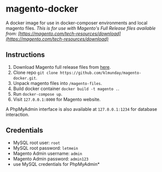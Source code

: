 # magento-docker
A docker image for use in docker-composer environments and local magento files.
*This is for use with Magento's Full Release files available from: [https://magento.com/tech-resources/download](https://magento.com/tech-resources/download)*

## Instructions
1. Download Magento full release files from [here](https://magento.com/tech-resources/download).
2. Clone repo `git clone https://github.com/klmunday/magento-docker.git`.
3. Unpack magento files into `/magento-files`.
4. Build docker container `docker build -t magento .`.
5. Run `docker-compose up`.
6. Visit `127.0.0.1:8000` for Magento website.

A PhpMyAdmin interface is also available at `127.0.0.1:1234` for database interaction.

## Credentials
* MySQL root user: `root`
* MySQL root password: `letmein`
* Magento Admin username: `admin`
* Magento Admin password: `admin123`
* use MySQL credentials for PhpMyAdmin*
